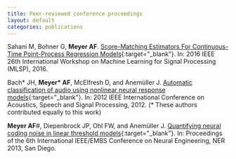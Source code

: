 ```yaml
---
title: Peer-reviewed conference proceedings
layout: default
categories: publications
---
```


Sahani M, Bohner G, **Meyer AF**. [Score-Matching Estimators For Continuous-Time Point-Process Regression Models](http://www.gatsby.ucl.ac.uk/~maneesh/papers/sahani-etal-2016-mlsp.pdf){:target="_blank"}. In: 2016 IEEE 26th International Workshop on Machine Learning for Signal Processing (MLSP), 2016.

Bach\* JH, **Meyer\* AF**, McElfresh D, and Anemüller J. [Automatic classification of audio using nonlinear neural response models](http://ieeexplore.ieee.org/xpl/login.jsp?tp=&arnumber=6287890){:target="_blank"}. In: 2012 IEEE International Conference on Acoustics, Speech and Signal Processing, 2012. (\* These authors contributed equally to this work)

**Meyer AF**\#, Diepenbrock JP, Ohl FW, and Anemüller J. [Quantifying neural coding noise in linear threshold models](http://ieeexplore.ieee.org/xpl/articleDetails.jsp?arnumber=6696136){:target="_blank"}. In: Proceedings of the 6th International IEEE/EMBS Conference on Neural Engineering, NER 2013, San Diego.

